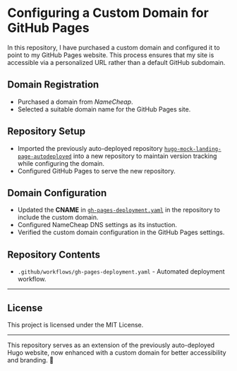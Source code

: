 # Configuring a Custom Domain for GitHub Pages

In this repository, I have purchased a custom domain and configured it to point to my GitHub Pages website. This process ensures that my site is accessible via a personalized URL rather than a default GitHub subdomain.

## Domain Registration
- Purchased a domain from *NameCheap*.
- Selected a suitable domain name for the GitHub Pages site.

## Repository Setup
- Imported the previously auto-deployed repository [`hugo-mock-landing-page-autodeployed`](https://github.com/hanxi-guo/hugo-mock-landing-page-autodeployed) into a new repository to maintain version tracking while configuring the domain.
- Configured GitHub Pages to serve the new repository.

## Domain Configuration
- Updated the **CNAME** in [`gh-pages-deployment.yaml`](.github/workflows/gh-pages-deployment.yaml) in the repository to include the custom domain.
- Configured NameCheap DNS settings as its instuction.
- Verified the custom domain configuration in the GitHub Pages settings.

## **Repository Contents**
- `.github/workflows/gh-pages-deployment.yaml` - Automated deployment workflow.

---

## License

This project is licensed under the MIT License.

---

This repository serves as an extension of the previously auto-deployed Hugo website, now enhanced with a custom domain for better accessibility and branding. 🚀

